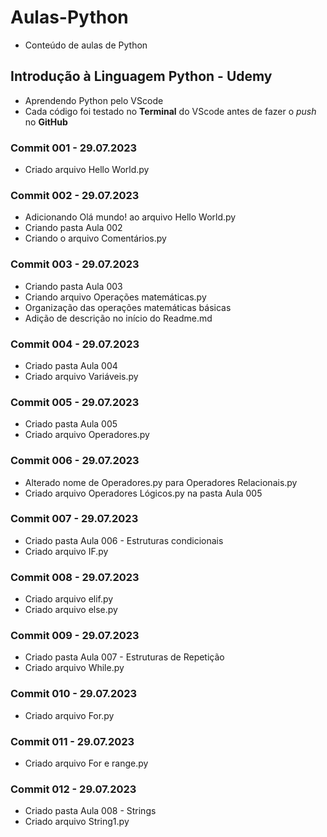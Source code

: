 # Aulas-Python
* Conteúdo de aulas de Python

## Introdução à Linguagem Python - Udemy
* Aprendendo Python pelo VScode
* Cada código foi testado no **Terminal** do VScode antes de fazer o _push_ no **GitHub**

### Commit 001 - 29.07.2023
* Criado arquivo Hello World.py

### Commit 002 - 29.07.2023
* Adicionando Olá mundo! ao arquivo Hello World.py
* Criando pasta Aula 002
* Criando o arquivo Comentários.py

### Commit 003 - 29.07.2023
* Criando pasta Aula 003
* Criando arquivo Operações matemáticas.py
* Organização das operações matemáticas básicas
* Adição de descrição no início do Readme.md

### Commit 004 - 29.07.2023
* Criado pasta Aula 004
* Criado arquivo Variáveis.py

### Commit 005 - 29.07.2023
* Criado pasta Aula 005
* Criado arquivo Operadores.py

### Commit 006 - 29.07.2023
* Alterado nome de Operadores.py para Operadores Relacionais.py
* Criado arquivo Operadores Lógicos.py na pasta Aula 005

### Commit 007 - 29.07.2023
* Criado pasta Aula 006 - Estruturas condicionais
* Criado arquivo IF.py

### Commit 008 - 29.07.2023
* Criado arquivo elif.py
* Criado arquivo else.py

### Commit 009 - 29.07.2023
* Criado pasta Aula 007 - Estruturas de Repetição
* Criado arquivo While.py

### Commit 010 - 29.07.2023
* Criado arquivo For.py

### Commit 011 - 29.07.2023
* Criado arquivo For e range.py

### Commit 012 - 29.07.2023
* Criado pasta Aula 008 - Strings
* Criado arquivo String1.py
